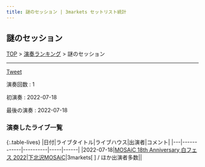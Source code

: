 ```yaml
---
title: 謎のセッション | 3markets セットリスト統計
---
```

## 謎のセッション


[TOP](/setlist/) > [演奏ランキング](songs.html) > 謎のセッション

___

<a href="https://twitter.com/share?ref_src=twsrc%5Etfw" data-text="3markets[ ]セットリスト > 謎のセッション" class="twitter-share-button" data-via="3markets" data-hashtags="3markets" data-related="3markets" data-show-count="false">Tweet</a>

演奏回数
: 1

初演奏
: 2022-07-18

最後の演奏
: 2022-07-18









### 演奏したライブ一覧

{:.table-lives}
|日付|ライブタイトル|ライブハウス|出演者|コメント|
|---|------------|----------|-----|------|
|<span class="nowrap">2022-07-18</span>|[MOSAiC 18th Anniversary 白フェス 2022](live025.html)|[下北沢MOSAiC](livehouse011.html)|3markets[ ] / ほか出演者多数||



<script async src="https://platform.twitter.com/widgets.js" charset="utf-8"></script>